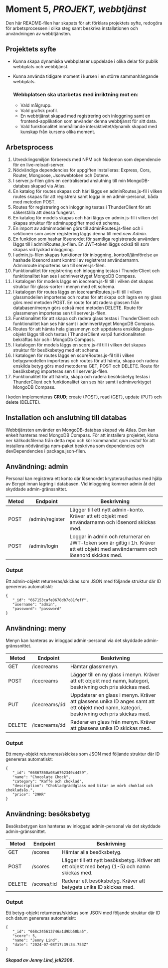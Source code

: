 # Moment 5, _PROJEKT, webbtjänst_
Den här README-filen har skapats för att förklara projektets syfte, redogöra för arbetsprocessen i olika steg samt beskriva installationen och användningen av webbtjänsten.

## Projektets syfte

- Kunna skapa dynamiska webbplatser uppdelade i olika delar för publik webbplats och webbtjänst.
- Kunna använda tidigare moment i kursen i en större sammanhängande webbplats.

    ### Webbplatsen ska utarbetas med inriktning mot en:

    - Vald målgrupp.
    - Vald grafisk profil.
    - En webbtjänst skapad med registrering och inloggning samt en frontend-applikation som använder denna webbtjänst för sitt data.
    - Vald funktionalitet innehållande interaktivitet/dynamik skapad med kunskap från kursens olika moment.

## Arbetsprocess

1. Utvecklingsmiljön förbereds med NPM och Nodemon som dependencie för en live-reload-server.
2. Nödvändiga dependencies för uppgiften installeras: Express, Cors, Router, Mongoose, Jsonwebtoken och Dotenv. 
3. I server.js-filen görs en centraliserad anslutning till min MongoDB-databas skapad via Atlas.
4. En katalog för routes skapas och häri läggs en adminRoutes.js-fil i vilken routes skapas för att registrera samt logga in en admin-personal, båda med metoden POST. 
5. Routes för registrering och inloggning testas i ThunderClient för att säkerställa att dessa fungerar.
6. En katalog för models skapas och häri läggs en admin.js-fil i vilken det skapas struktur för adminuppgifter med ett schema.
7. En import av adminmodellen görs till adminRoutes.js-filen och i sektionen som avser registering läggs denna till med _new Admin_.
8. En funktion som hashar lösenordet för samtliga registrerade användare läggs till i adminRoutes.js-filen. En JWT-token läggs också till som skapas vid lyckad inloggning.
9. I admin.js-filen skapas funktioner för inloggning, kontroll/jämförelse av hashade lösenord samt kontroll av registrerat användarnamn.  Adminroute importeras sen till server.js-filen.
10. Funktionalitet för registrering och inloggning testas i ThunderClient och funktionalitet kan ses i adminverktyget MongoDB Compass.
11. I katalogen för models läggs en icecream.js-fil till i vilken det skapas struktur för glass-sorter i menyn med ett schema.
12. I katalogen för routes läggs en icecreamRoutes.js-fil till i vilken glassmodellen importeras och routes för att skapa och lagra en ny glass görs med metoden POST. En route för att radera glassen från databasen/menyn görs också med metoden DELETE. Route för glassmenyn importeras sen till server.js-filen.
13. Funktionalitet för att skapa och radera glass testas i ThunderClient och funktionalitet kan ses här samt i adminverktyget MongoDB Compass.
14. Routes för att hämta hela glassmenyn och uppdatera enskilda glass-objekt läggs till och testas i ThunderClient varpå funktionaliteten bekräftas här och i MongoDb Compass.
15. I katalogen för models läggs en score.js-fil till i vilken det skapas struktur för besöksbetyg med ett schema.
16. I katalogen för routes läggs en scoreRoutes.js-fil till i vilken betygsmodellen importeras och routes för att hämta, skapa och radera enskilda betyg görs med metoderna GET, POST och DELETE. Route för besöksbetyg importeras sen till server.js-filen.
17. Funktionalitet för att hämta, skapa och radera besöksbetyg testas i ThunderClient och funktionalitet kan ses här samt i adminverktyget MongoDB Compass.

I koden implementeras **CRUD**; create (POST), read (GET), update (PUT) och delete (DELETE).

## Installation och anslutning till databas

Webbtjänsten använder en MongoDB-databas skapad via Atlas. Den kan enkelt hanteras med MongoDB Compass. För att installera projektet, klona ner källkodsfilerna från detta repo och kör kommandot _npm install_ för att installera nödvändiga npm-paket beskrivna som dependencies och devDependencies i package.json-filen.

## Användning: admin
Personal kan registrera ett konto där lösenordet krypteras/hashas med hjälp av Bcrypt innan lagring i databasen. Vid inloggning kommer
admin åt det skyddade admin-gränssnittet.

| **Metod** | **Endpoint**      | **Beskrivning**                                                                                                                      |
|-------|---------------|----------------------------------------------------------------------------------------------------------------------------------|
| POST  | /admin/register | Lägger till ett nytt admin-konto. Kräver att ett objekt med användarnamn och lösenord skickas med.                               |
| POST  | /admin/login    | Loggar in admin och returnerar en JWT-token som är giltig i 1h. Kräver att ett objekt med användarnamn och lösenord skickas med. |

### Output
Ett admin-objekt returneras/skickas som JSON med följande struktur där ID genereras automatiskt:

```
{
   "_id": "667153cafe0678db7c81feff",
   "username": "admin",
   "password": "password"
}

```

## Användning: meny
Menyn kan hanteras av inloggad admin-personal via det skyddade admin-gränssnittet. 

| **Metod** | **Endpoint**   | **Beskrivning**                                                                                                                           |
|-----------|----------------|-------------------------------------------------------------------------------------------------------------------------------------------|
| GET       | /icecreams     | Hämtar glassmenyn.                                                                                                                        |
| POST      | /icecreams     | Lägger till en ny glass i menyn. Kräver att ett objekt med namn, kategori, beskrivning och pris skickas med.                              |
| PUT       | /icecreams/:id | Uppdaterar en glass i menyn. Kräver att glassens unika ID anges samt att ett objekt med namn, kategori, beskrivning och pris skickas med. |
| DELETE    | /icecreams/:id | Raderar en glass från menyn. Kräver att glassens unika ID skickas med.    

### Output
Ett meny-objekt returneras/skickas som JSON med följande struktur där ID genereras automatiskt:

```
{
   "_id": "66867860a08a6762340c4459",
   "name": "Chocolate Chock",
   "category": "Kaffe och choklad",
   "description": "Chokladgräddglass med bitar av mörk choklad och chokladsås.",
   "price": "29KR"
}

```

## Användning: besöksbetyg
Besöksbetygen kan hanteras av inloggad admin-personal via det skyddade admin-gränssnittet. 

| **Metod** | **Endpoint** | **Beskrivning**                                                                               |
|-----------|--------------|-----------------------------------------------------------------------------------------------|
| GET       | /scores      | Hämtar alla besöksbetyg.                                                                      |
| POST      | /scores      | Lägger till ett nytt besöksbetyg. Kräver att ett objekt med betyg (1-5) och namn skickas med. |
| DELETE    | /scores/:id  | Raderar ett besöksbetyg. Kräver att betygets unika ID skickas med.                            |                          |                                                                         |

### Output
Ett betyg-objekt returneras/skickas som JSON med följande struktur där ID och datum genereras automatiskt:

```
{
   "_id": "668c245613746a1d9bb50ba5",
   "score": 5,
   "name": "Jenny Lind",
   "date": "2024-07-08T17:39:34.753Z"
}

```

#### _Skapad av Jenny Lind, jeli2308_.
